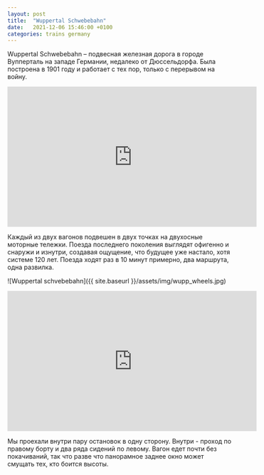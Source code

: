 ```yaml
---
layout: post
title:  "Wuppertal Schwebebahn"
date:   2021-12-06 15:46:00 +0100
categories: trains germany
---
```

Wuppertal Schwebebahn – подвесная железная дорога в городе Вупперталь на западе Германии, недалеко от Дюссельдорфа. Была построена в 1901 году и работает с тех пор, только с перерывом на войну. 

<iframe width="560" height="315" src="https://www.youtube.com/embed/7jq11yJGKpU" title="YouTube video player" frameborder="0" allow="accelerometer; autoplay; clipboard-write; encrypted-media; gyroscope; picture-in-picture" allowfullscreen> </iframe>

Каждый из двух вагонов подвешен в двух точках на двухосные моторные тележки. Поезда последнего поколения выглядят офигенно и снаружи и изнутри, создавая ощущение, что будущее уже настало, хотя системе 120 лет. Поезда ходят раз в 10 минут примерно, два маршрута, одна развилка.

![Wuppertal schvebebahn]({{ site.baseurl }}/assets/img/wupp_wheels.jpg)

<iframe width="560" height="315" src="https://www.youtube.com/embed/si4xOi4qyNo" title="YouTube video player" frameborder="0" allow="accelerometer; autoplay; clipboard-write; encrypted-media; gyroscope; picture-in-picture" allowfullscreen> </iframe>

Мы проехали внутри пару остановок в одну сторону. Внутри - проход по правому борту и два ряда сидений по левому. Вагон едет почти без покачиваний, так что разве что панорамное заднее окно может смущать тех, кто боится высоты.